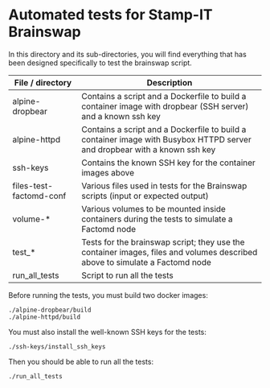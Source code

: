 # Automated tests for Stamp-IT Brainswap

In this directory and its sub-directories, you will find everything that has been designed specifically to test the brainswap script.

File / directory         | Description
---                      | ---
alpine-dropbear          | Contains a script and a Dockerfile to build a container image with dropbear (SSH server) and a known ssh key
alpine-httpd             | Contains a script and a Dockerfile to build a container image with Busybox HTTPD server and dropbear with a known ssh key
ssh-keys                 | Contains the known SSH key for the container images above
files-test-factomd-conf  | Various files used in tests for the Brainswap scripts (input or expected output)
volume-\*                | Various volumes to be mounted inside containers during the tests to simulate a Factomd node
test\_\*                 | Tests for the brainswap script; they use the container images, files and volumes described above to simulate a Factomd node
run\_all\_tests          | Script to run all the tests

Before running the tests, you must build two docker images:

    ./alpine-dropbear/build
    ./alpine-httpd/build

You must also install the well-known SSH keys for the tests:

    ./ssh-keys/install_ssh_keys

Then you should be able to run all the tests:

    ./run_all_tests
